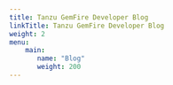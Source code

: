 ```yaml
---
title: Tanzu GemFire Developer Blog
linkTitle: Tanzu GemFire Developer Blog
weight: 2
menu: 
    main:
       name: "Blog"
       weight: 200
---
```

